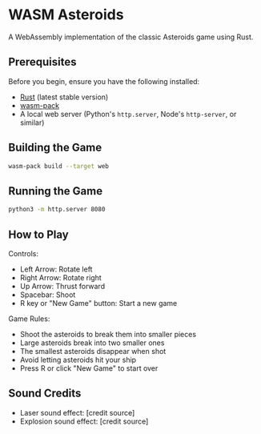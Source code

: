 # WASM Asteroids

A WebAssembly implementation of the classic Asteroids game using Rust.

## Prerequisites

Before you begin, ensure you have the following installed:
- [Rust](https://rustup.rs/) (latest stable version)
- [wasm-pack](https://rustwasm.github.io/wasm-pack/installer/)
- A local web server (Python's `http.server`, Node's `http-server`, or similar)

## Building the Game

```bash
wasm-pack build --target web
```

## Running the Game

```bash
python3 -m http.server 8080
```

## How to Play

Controls:
- Left Arrow: Rotate left
- Right Arrow: Rotate right
- Up Arrow: Thrust forward
- Spacebar: Shoot
- R key or "New Game" button: Start a new game

Game Rules:
- Shoot the asteroids to break them into smaller pieces
- Large asteroids break into two smaller ones
- The smallest asteroids disappear when shot
- Avoid letting asteroids hit your ship
- Press R or click "New Game" to start over

## Sound Credits
- Laser sound effect: [credit source]
- Explosion sound effect: [credit source]